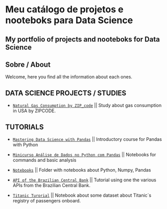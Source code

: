 # Meu catálogo de projetos e nooteboks para Data Science
## My portfolio of projects and nooteboks for Data Science 


## Sobre / About

Welcome, here you find all the information about each ones.

## DATA SCIENCE PROJECTS / STUDIES

* [`Natural Gas Consumption by ZIP_code`](/Natural_Gas_Consumption_by_ZIP_code) ||  Study about gas consumption in USA by ZIPCODE.

## TUTORIALS

* [`Mastering Data Science with Pandas`](/Mastering%20Data%20Science%20with%20Pandas)   || Introductory course for Pandas with Python  

* [`Minicurso Análise de Dados no Python com Pandas`](/Minicurso%20Análise%20de%20Dados%20no%20Python%20com%20Pandas)   || Notebooks for commands and basic analysis  

* [`Notebooks`](/Notebooks) ||  Folder with notebooks about Python, Numpy, Pandas  

* [`API of the Brazilian Central Bank`](/API_Central_Bank_of_Brazilian_Government) ||  Tutorial using one the various APIs from the Brazilian Central Bank.

* [`Titanic Turorial`](/Titanic_Turorial) ||  Notebook about some dataset about Titanic´s registry of passengers onboard.
